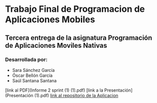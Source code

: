 # Trabajo Final de Programacion de Aplicaciones Mobiles
## Tercera entrega de la asignatura Programación de Aplicaciones Moviles Nativas

### Desarrollada por:
- Sara Sánchez García
- Óscar Bellón García
- Saúl Santana Santana

 [link al PDF](Informe 2 sprint (1) (1).pdf)
 [link a la Presentación](Presentación (1).pdf)
 [link al repositorio de la Aplicacion](https://github.com/SaulSantanaSantana/Apolo-Helper)
